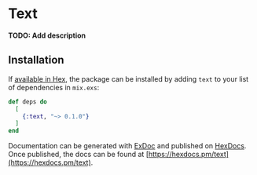 # Text

**TODO: Add description**

## Installation

If [available in Hex](https://hex.pm/docs/publish), the package can be installed
by adding `text` to your list of dependencies in `mix.exs`:

```elixir
def deps do
  [
    {:text, "~> 0.1.0"}
  ]
end
```

Documentation can be generated with [ExDoc](https://github.com/elixir-lang/ex_doc)
and published on [HexDocs](https://hexdocs.pm). Once published, the docs can
be found at [https://hexdocs.pm/text](https://hexdocs.pm/text).

